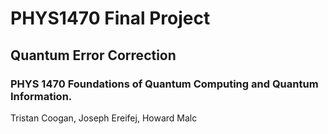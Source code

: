 # PHYS1470 Final Project
## Quantum Error Correction 
### PHYS 1470 Foundations of Quantum Computing and Quantum Information. 
Tristan Coogan, Joseph Ereifej, Howard Malc
